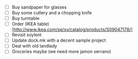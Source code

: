  - [ ] Buy sandpaper for glasses
 - [ ] Buy some cutlery and a chopping knife
 - [ ] Buy turntable
 - [ ] Order (IKEA table)[http://www.ikea.com/se/sv/catalog/products/S09047178/]
 - [ ] Revisit soylent
 - [ ] Update dock.mk with a decent sample project
 - [ ] Deal with old landlady
 - [ ] Groceries maybe (we need more jamon serrano)
